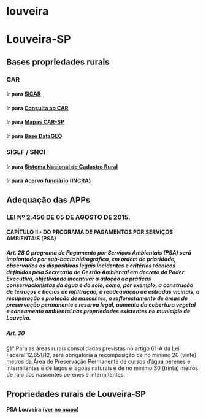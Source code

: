 # louveira

# Louveira-SP

## Bases propriedades rurais

### CAR
#### Ir para [SICAR](https://www.car.gov.br/publico/imoveis/index)
#### Ir para [Consulta ao CAR](https://car.agricultura.sp.gov.br/#/consultar)
#### Ir para [Mapas CAR-SP](https://geo.cati.sp.gov.br/portal/apps/webappviewer/index.html?id=8ef6034184a247da9065bc23aec7cebf)
#### Ir para [Base DataGEO](https://datageo.ambiente.sp.gov.br/app/?ctx=CAR#)

### SIGEF / SNCI
#### Ir para [Sistema Nacional de Cadastro Rural](https://sncr.serpro.gov.br/sncr-web/consultaPublica.jsf;jsessionid=vbIEEUXZE6+QzHhWxFNKVkP8.sncr-web8?windowId=568)
#### Ir para [Acervo fundiário (INCRA)](https://acervofundiario.incra.gov.br/acervo/login.php)

## Adequação das APPs

### LEI Nº 2.456 DE 05 DE AGOSTO DE 2015.

#### CAPÍTULO II - DO PROGRAMA DE PAGAMENTOS POR SERVIÇOS AMBIENTAIS (PSA)

##### Art. 28 O programa de Pagamento por Serviços Ambientais (PSA) será implantado por sub-bacia hidrográfica, em ordem de prioridade, observados os dispositivos legais incidentes e critérios técnicos definidos pela Secretaria de Gestão Ambiental em decreto do Poder Executivo, objetivando incentivar a adoção de práticas conservacionistas da água e do solo, como, por exemplo, a construção de terraços e bacias de infiltração, a readequação de estradas vicinais, a recuperação e proteção de nascentes, o reflorestamento de áreas de preservação permanente e reserva legal, aumento da cobertura vegetal e saneamento ambiental nas propriedades existentes no município de Louveira.

##### Art. 30
§1º Para as áreas rurais consolidadas previstas no artigo 61-A da Lei Federal 12.651/12, será obrigatória a recomposição de no mínimo 20 (vinte) metros da Área de Preservação Permanente de cursos d’água perenes e intermitentes e de lagos e lagoas naturais e de no mínimo 30 (trinta) metros de raio das nascentes perenes e intermitentes.


## Propriedades rurais de Louveira-SP

#### PSA Louveira ([ver no mapa](PSA_Louveira.html))
